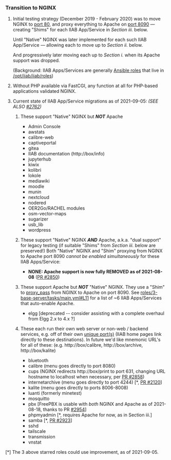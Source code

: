 ### Transition to NGINX

1. Initial testing strategy (December 2019 - February 2020) was to move NGINX to [port 80](https://github.com/iiab/iiab/wiki/IIAB-Networking#list-of-ports--services), and proxy everything to Apache on [port 8090](https://github.com/iiab/iiab/wiki/IIAB-Networking#list-of-ports--services) &mdash; creating "Shims" for each IIAB App/Service in *Section iii.* below.

   Until "Native" NGINX was later implemented for each such IIAB App/Service &mdash; allowing each to move up to *Section ii.* below.

   And progressively later moving each up to *Section i.* when its Apache support was dropped.

   (Background: IIAB Apps/Services are generally [Ansible roles](https://github.com/iiab/iiab/wiki/IIAB-Contributors-Guide#ansible) that live in [/opt/iiab/iiab/roles](https://github.com/iiab/iiab/tree/master/roles))

2. Without PHP available via FastCGI, any function at all for PHP-based applications validated NGINX.

3. Current state of IIAB App/Service migrations as of 2021-09-05: *(SEE ALSO [#2762](https://github.com/iiab/iiab/issues/2762))*

   1. These support "Native" NGINX but ***NOT*** Apache

      * Admin Console
      * awstats
      * calibre-web
      * captiveportal
      * gitea
      * IIAB documentation (http://box/info)
      * jupyterhub
      * kiwix
      * kolibri
      * lokole
      * mediawiki
      * moodle
      * munin
      * nextcloud
      * nodered
      * OER2Go/RACHEL modules
      * osm-vector-maps
      * sugarizer
      * usb_lib
      * wordpress

   2. These support "Native" NGINX ***AND*** Apache, a.k.a. "dual support" for legacy testing (if suitable "Shims" from *Section iii.* below are preserved!)  Both "Native" NGINX and "Shim" proxying from NGINX to Apache port 8090 *cannot be enabled simultaneously* for these IIAB Apps/Service:<!--But if you want to attempt their "Shim" proxying legacy testing mode, try setting your *primary web server* to Apache using `apache_install: True` and `apache_enabled: True` (and `nginx_enabled: False` to disable NGINX) in [/etc/iiab/local_vars.yml](https://wiki.iiab.io/go/FAQ#What_is_local_vars.yml_and_how_do_I_customize_it%3F) before you install IIAB.  You may also need to run `cd /opt/iiab/iiab; ./runrole httpd` since this has been removed from [roles/3-base-server/tasks/main.yml](https://github.com/iiab/iiab/blob/master/roles/3-base-server/tasks/main.yml)-->

      * **NONE: Apache support is now fully REMOVED as of 2021-08-08** ([PR #2850](https://github.com/iiab/iiab/pull/2850))

   3. These support Apache but ***NOT*** "Native" NGINX.  They use a "Shim" to [proxy_pass](https://docs.nginx.com/nginx/admin-guide/web-server/reverse-proxy/) from NGINX to Apache on port 8090.  See [roles/3-base-server/tasks/main.yml#L11](../3-base-server/tasks/main.yml#L11) for a list of ~6 IIAB Apps/Services that auto-enable Apache.

      * elgg [deprecated -- consider assisting with a complete overhaul from Elgg 2.x to 4.x ?]

   4. These each run their own web server or non-web / backend services, e.g. off of their own [unique port(s)](https://github.com/iiab/iiab/wiki/IIAB-Networking#list-of-ports--services) (IIAB home pages link directly to these destinations).  In future we'd like mnemonic URL's for all of these: (e.g. http://box/calibre, http://box/archive, http://box/kalite)

      * bluetooth
      * calibre (menu goes directly to port 8080)
      * cups (NGINX redirects http://box/print to port 631, changing URL hostname to localhost when necessary, per [PR #2858](https://github.com/iiab/iiab/pull/2858))
      * internetarchive (menu goes directly to port 4244) [*, [PR #2120](https://github.com/iiab/iiab/pull/2120)]
      * kalite (menu goes directly to ports 8006-8008)
      * luanti (formerly minetest)
      * mosquitto
      * pbx [FreePBX is usable with _both_ NGINX and Apache as of 2021-08-18, thanks to PR [#2954](https://github.com/iiab/iiab/pull/2954)]
      * phpmyadmin [*, requires Apache for now, as in Section iii.]
      * samba [*, [PR #2923](https://github.com/iiab/iiab/pull/2923)]
      * sshd
      * tailscale
      * transmission
      * vnstat

[*] The 3 above starred roles could use improvement, as of 2021-09-05.

